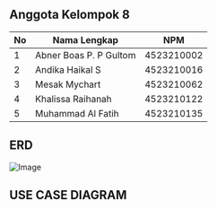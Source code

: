 ## Anggota Kelompok 8

| No | Nama Lengkap                 | NPM         |
|----|------------------------------|-------------|
| 1  | Abner Boas P. P Gultom       | 4523210002  |
| 2  | Andika Haikal S              | 4523210016  |
| 3  | Mesak Mychart                | 4523210062  |
| 4  | Khalissa Raihanah            | 4523210122  |
| 5  | Muhammad Al Fatih            | 4523210135  |

## ERD
![Image](https://github.com/user-attachments/assets/fb11f947-95e5-46ee-85b3-f481758bf6fb)

## USE CASE DIAGRAM
